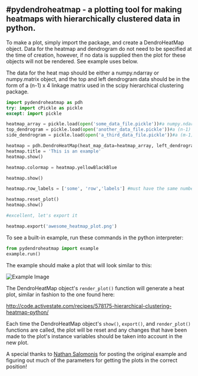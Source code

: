 #pydendroheatmap - a plotting tool for making heatmaps with hierarchically clustered data in python.
---------------------------------------------------------------------------------------------------

To make a plot, simply import the package, and create a DendroHeatMap object. Data for the heatmap and
dendrogram do not need to be specified at the time of creation, however, if no data is supplied then
the plot for these objects will not be rendered. See example uses below.

The data for the heat map should be either a numpy.ndarray or numpy.matrix object, and the top and left dendrogram
data should be in the form of a (n-1) x 4 linkage matrix used in the scipy hierarchical clustering package.

```python
import pydendroheatmap as pdh
try: import cPickle as pickle
except: import pickle

heatmap_array = pickle.load(open('some_data_file.pickle'))#a numpy.ndarray or numpy.matrix, for this example, let's say mxn array
top_dendrogram = pickle.load(open('another_data_file.pickle'))#a (n-1) x 4 array
side_dendrogram = pickle.load(open('a_third_data_file.pickle'))#a (m-1) x 4 array

heatmap = pdh.DendroHeatMap(heat_map_data=heatmap_array, left_dendrogram=side_dendrogram, top_dendrogram=top_dendrogram)
heatmap.title = 'This is an example'
heatmap.show()

heatmap.colormap = heatmap.yellowBlackBlue

heatmap.show()

heatmap.row_labels = ['some', 'row','labels'] #must have the same number of rows in heat_map_data

heatmap.reset_plot()
heatmap.show()

#excellent, let's export it

heatmap.export('awesome_heatmap_plot.png')
```


To see a built-in example, run these commands in the python interpreter:

```python
from pydendroheatmap import example
example.run()
```

The example should make a plot that will look similar to this:

![Example Image](https://github.com/themantalope/pydendroheatmap/blob/master/pydendroheatmap/exampledata/example.png)


The DendroHeatMap object's `render_plot()` function will generate a heat plot, similar in fashion to the one found here:

http://code.activestate.com/recipes/578175-hierarchical-clustering-heatmap-python/

Each time the DendroHeatMap object's `show()`, `export()`, and `render_plot()` functions are called,
the plot will be reset and any changes that have been made to the plot's instance variables should be taken into account
in the new plot.

A special thanks to [Nathan Salomonis](http://www.cincinnatichildrens.org/bio/s/nathan-salomonis/) for posting the
original example and figuring out much of the parameters for getting the plots in the correct position!

